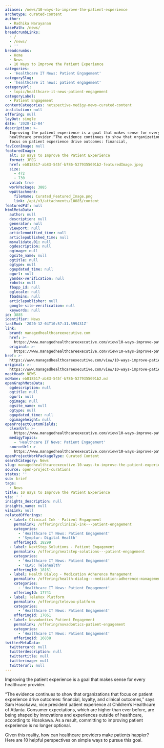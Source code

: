 ```yaml
---
aliases: /news/10-ways-to-improve-the-patient-experience
archetype: curated-content
author:
  - Radhika Narayanan
basePath: /news/
breadcrumbLinks:
  - /
  - /news/
  - ''
breadcrumbs:
  - Home
  - News
  - 10 Ways to Improve the Patient Experience
categories:
  - 'Healthcare IT News: Patient Engagement'
categorySlug:
  - 'healthcare it news: patient engagement'
categoryUrl:
  - topic/healthcare-it-news-patient-engagement
categoryLabel:
  - Patient Engagement
contentCategories: netspective-medigy-news-curated-content
institution: null
offering: null
layOut: single
date: '2020-12-04'
description: >-
  Improving the patient experience is a goal that makes sense for every
  healthcare provider.“The evidence continues to show that organizations that
  focus on patient experience drive outcomes: financial,
favIconImage: null
featuredImage:
  alt: 10 Ways to Improve the Patient Experience
  format: JPEG
  href: eb818517-ab83-545f-b786-5279355691b2-featuredImage.jpeg
  size:
    - 472
    - 730
  valid: true
  workPackage: 3885
  wpAttachment:
    fileName: Curated_Featured_Image.png
    link: /api/v3/attachments/10085/content
featuredPdf: null
htmlMetaData:
  author: null
  description: null
  generator: null
  viewport: null
  articlemodified_time: null
  articlepublished_time: null
  msvalidate.01: null
  ogdescription: null
  ogimage: null
  ogsite_name: null
  ogtitle: null
  ogtype: null
  ogupdated_time: null
  ogurl: null
  yandex-verification: null
  robots: null
  fbapp_id: null
  oglocale: null
  fbadmins: null
  articlepublisher: null
  google-site-verification: null
  keywords: null
id: 3885
identifier: News
lastMod: '2020-12-04T10:57:31.599431Z'
link:
  brand: managedhealthcareexecutive.com
  href: >-
    https://www.managedhealthcareexecutive.com/view/10-ways-improve-patient-experience
  original: >-
    https://www.managedhealthcareexecutive.com/view/10-ways-improve-patient-experience
href: >-
  https://www.managedhealthcareexecutive.com/view/10-ways-improve-patient-experience
original: >-
  https://www.managedhealthcareexecutive.com/view/10-ways-improve-patient-experience
mastHead: NEWS
mdName: eb818517-ab83-545f-b786-5279355691b2.md
openGraphMetaData:
  ogdescription: null
  ogtitle: null
  ogurl: null
  ogimage: null
  ogsite_name: null
  ogtype: null
  ogupdated_time: null
  ogimageheight: null
openProjectCustomFields:
  cleanUrl: >-
    https://www.managedhealthcareexecutive.com/view/10-ways-improve-patient-experience
  medigyTopics:
    - 'Healthcare IT News: Patient Engagement'
  sourceUrl: >-
    https://www.managedhealthcareexecutive.com/view/10-ways-improve-patient-experience
openProjectWorkPackageType: Curated Content
searchCategory: News
slug: managedhealthcareexecutive-10-ways-to-improve-the-patient-experience
source: open-project-curations
status: ''
sub: brief
tags:
  - News
title: 10 Ways to Improve the Patient Experience
via: ' '
insights_description: null
insights_name: null
viaLink: null
relatedOfferings:
  - label: Clinical Ink - Patient Engagement
    permalink: /offering/clinical-ink---patient-engagement
    categories:
      - 'Healthcare IT News: Patient Engagement'
      - 'Symplur: Digital Health'
    offeringId: 18299
  - label: NextStep Solutions - Patient Engagement
    permalink: /offering/nextstep-solutions---patient-engagement
    categories:
      - 'Healthcare IT News: Patient Engagement'
      - 'KLAS: Telehealth'
    offeringId: 18161
  - label: Health Dialog - Medication Adherence Management
    permalink: /offering/health-dialog---medication-adherence-management
    categories:
      - 'Healthcare IT News: Patient Engagement'
    offeringId: 17741
  - label: TeleVox Platform
    permalink: /offering/televox-platform
    categories:
      - 'Healthcare IT News: Patient Engagement'
    offeringId: 17061
  - label: Novadontics Patient Engagement
    permalink: /offering/novadontics-patient-engagement
    categories:
      - 'Healthcare IT News: Patient Engagement'
    offeringId: 16838
twitterMetaData:
  twittercard: null
  twitterdescription: null
  twittertitle: null
  twitterimage: null
  twitterurl: null
---
```

<p>Improving the patient experience is a goal that makes sense for every healthcare provider.</p><p>“The evidence continues to show that organizations that focus on patient experience drive outcomes: financial, loyalty, and clinical outcomes,” says Sam Hosokawa, vice president patient experience at Children’s Healthcare of Atlanta. Consumer expectations, which are higher than ever before, are being shaped by innovations and experiences outside of healthcare, according to Hosokawa. As a result, committing to improving patient experience is no longer optional.</p><p>Given this reality, how can healthcare providers make patients happier?&nbsp; Here are 10 helpful perspectives on simple ways to pursue this goal.</p>